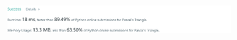 ![Results of Pascals Triangle](https://github.com/ccbrantley/LeetCode/blob/main/PascalsTriangle/image.png)
